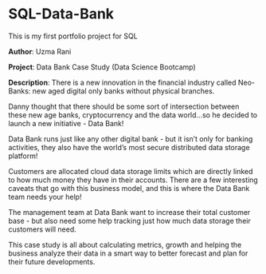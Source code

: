 # SQL-Data-Bank
This is my first portfolio project for SQL

**Author**: Uzma Rani 

**Project**: Data Bank Case Study (Data Science Bootcamp)

**Description**: There is a new innovation in the financial industry called Neo-Banks: new aged digital only banks without physical branches.

Danny thought that there should be some sort of intersection between these new age banks, cryptocurrency and the data world…so he decided to launch a
new initiative - Data Bank!

Data Bank runs just like any other digital bank - but it isn’t only for banking activities, they also have the world’s most secure distributed data storage
platform!

Customers are allocated cloud data storage limits which are directly linked to how much money they have in their accounts. There are a few interesting
caveats that go with this business model, and this is where the Data Bank team needs your help!

The management team at Data Bank want to increase their total customer base - but also need some help tracking just how much data storage their
customers will need.

This case study is all about calculating metrics, growth and helping the business analyze their data in a smart way to better forecast and plan for their
future developments.
